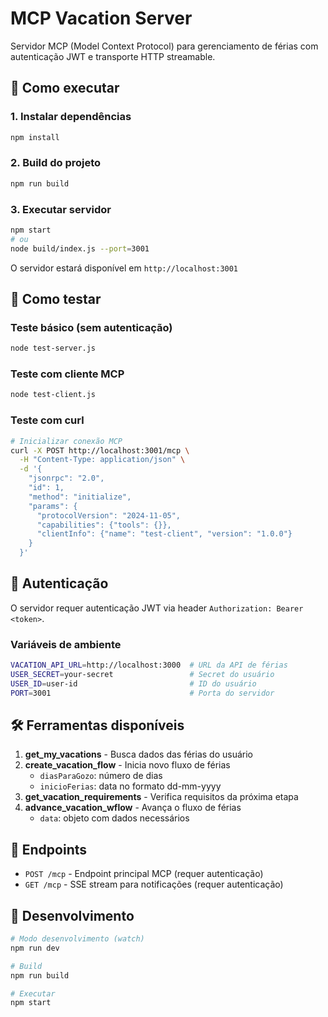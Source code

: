 # MCP Vacation Server

Servidor MCP (Model Context Protocol) para gerenciamento de férias com autenticação JWT e transporte HTTP streamable.

## 🚀 Como executar

### 1. Instalar dependências
```bash
npm install
```

### 2. Build do projeto
```bash
npm run build
```

### 3. Executar servidor
```bash
npm start
# ou
node build/index.js --port=3001
```

O servidor estará disponível em `http://localhost:3001`

## 🧪 Como testar

### Teste básico (sem autenticação)
```bash
node test-server.js
```

### Teste com cliente MCP
```bash
node test-client.js
```

### Teste com curl
```bash
# Inicializar conexão MCP
curl -X POST http://localhost:3001/mcp \
  -H "Content-Type: application/json" \
  -d '{
    "jsonrpc": "2.0",
    "id": 1,
    "method": "initialize",
    "params": {
      "protocolVersion": "2024-11-05",
      "capabilities": {"tools": {}},
      "clientInfo": {"name": "test-client", "version": "1.0.0"}
    }
  }'
```

## 🔐 Autenticação

O servidor requer autenticação JWT via header `Authorization: Bearer <token>`.

### Variáveis de ambiente
```bash
VACATION_API_URL=http://localhost:3000  # URL da API de férias
USER_SECRET=your-secret                 # Secret do usuário
USER_ID=user-id                         # ID do usuário
PORT=3001                               # Porta do servidor
```

## 🛠️ Ferramentas disponíveis

1. **get_my_vacations** - Busca dados das férias do usuário
2. **create_vacation_flow** - Inicia novo fluxo de férias
   - `diasParaGozo`: número de dias
   - `inicioFerias`: data no formato dd-mm-yyyy
3. **get_vacation_requirements** - Verifica requisitos da próxima etapa
4. **advance_vacation_wflow** - Avança o fluxo de férias
   - `data`: objeto com dados necessários

## 📡 Endpoints

- `POST /mcp` - Endpoint principal MCP (requer autenticação)
- `GET /mcp` - SSE stream para notificações (requer autenticação)

## 🔧 Desenvolvimento

```bash
# Modo desenvolvimento (watch)
npm run dev

# Build
npm run build

# Executar
npm start
```

